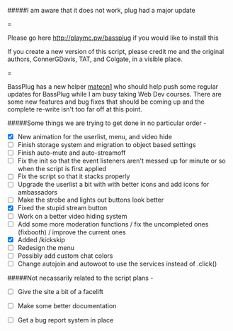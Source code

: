#####I am aware that it does not work, plug had a major update

=

Please go here http://playmc.pw/bassplug if you would like to install this

If you create a new version of this script, please credit me and the original authors, ConnerGDavis, TAT, and Colgate, in a visible place.

=

BassPlug has a new helper [mateon1](http://github.com/mateon1) who should help push some regular updates for BassPlug while I am busy taking Web Dev courses. There are some new features and bug fixes that should be coming up and the complete re-write isn't too far off at this point.

#####Some things we are trying to get done in no particular order -
- [x] New animation for the userlist, menu, and video hide
- [ ] Finish storage system and migration to object based settings
- [ ] Finish auto-mute and auto-streamoff 
- [ ] Fix the init so that the event listeners aren't messed up for minute or so when the script is first applied
- [ ] Fix the script so that it stacks properly
- [ ] Upgrade the userlist a bit with with better icons and add icons for ambassadors 
- [ ] Make the strobe and lights out buttons look better
- [x] Fixed the stupid stream button
- [ ] Work on a better video hiding system
- [ ] Add some more moderation functions / fix the uncompleted ones (fixbooth) / improve the current ones
- [x] Added /kickskip    
- [ ] Redesign the menu
- [ ] Possibly add custom chat colors
- [ ] Change autojoin and autowoot to use the services instead of .click()

#####Not necassarily related to the script plans -

- [ ] Give the site a bit of a facelift
- [ ] Make some better documentation 
- [ ] Get a bug report system in place



